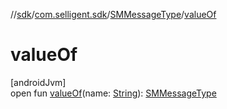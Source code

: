 //[sdk](../../../index.md)/[com.selligent.sdk](../index.md)/[SMMessageType](index.md)/[valueOf](value-of.md)

# valueOf

[androidJvm]\
open fun [valueOf](value-of.md)(name: [String](https://developer.android.com/reference/kotlin/java/lang/String.html)): [SMMessageType](index.md)
